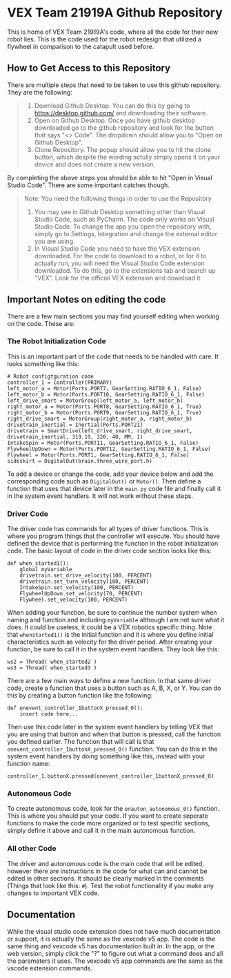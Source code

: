 # VEX Team 21919A Github Repository

This is home of VEX Team 21919A's code, where all the code for their new robot lies. This is the code used for the robot redesign that utilized a flywheel 
in comparison to the catapult used before.

## How to Get Access to this Repository

There are multiple steps that need to be taken to use this github repository. They are the following:
> 1. Download Github Desktop. You can do this by going to https://desktop.github.com/ and downloading their software.
> 2. Open on Github Desktop. Once you have github desktop downloaded go to the github repository and look for the button that says "<> Code". The dropdown should allow you to "Open on Github Desktop".
> 3. Clone Repository. The popup should allow you to hit the clone button, which despite the wording actully simply opens it on your device and does not create a new version.

By completing the above steps you should be able to hit "Open in Visual Studio Code". There are some important catches though.

> Note: You need the following things in order to use the Repository
> 1. You may see in Github Desktop something other than Visual Studio Code, such as PyCharm. The code only works on Visual Studio Code. To change the app you open the repository with, simply go to Settings, Integration and change the external editor you are using.
> 2. In Visual Studio Code you need to have the VEX extension downloaded. For the code to download to a robot, or for it to actually run, you will need the Visual Studio Code extension downloaded. To do this, go to the extensions tab and search up "VEX". Look for the official VEX extension and download it. 

## Important Notes on editing the code

There are a few main sections you may find yourself editing when working on the code. These are:

### The Robot Initialization Code
This is an important part of the code that needs to be handled with care. It looks something like this:

```
# Robot configtguration code
controller_1 = Controller(PRIMARY)
left_motor_a = Motor(Ports.PORT7, GearSetting.RATIO_6_1, False)
left_motor_b = Motor(Ports.PORT10, GearSetting.RATIO_6_1, False)
left_drive_smart = MotorGroup(left_motor_a, left_motor_b)
right_motor_a = Motor(Ports.PORT8, GearSetting.RATIO_6_1, True)
right_motor_b = Motor(Ports.PORT9, GearSetting.RATIO_6_1, True)
right_drive_smart = MotorGroup(right_motor_a, right_motor_b)
drivetrain_inertial = Inertial(Ports.PORT21)
drivetrain = SmartDrive(left_drive_smart, right_drive_smart, drivetrain_inertial, 319.19, 320, 40, MM, 1)
IntakeSpin = Motor(Ports.PORT11, GearSetting.RATIO_6_1, False)
FlywheelUpDown = Motor(Ports.PORT12, GearSetting.RATIO_6_1, False)
Flywheel = Motor(Ports.PORT1, GearSetting.RATIO_6_1, False)
sideskirt = DigitalOut(brain.three_wire_port.h)
```

To add a device or change the code, add your device below and add the corresponding code such as `DigitalOut()` or `Motor()`. Then define a function that uses that device later in the `main.py` code file and finally call it in the system event handlers. It will not work without these steps.


### Driver Code

The driver code has commands for all types of driver functions. This is where you program things that the controller will execute. You should have defined the device that is performing the function in the robot initialization code. The basic layout of code in the driver code section looks like this:

```
def when_started1():
    global myVariable
    drivetrain.set_drive_velocity(100, PERCENT)
    drivetrain.set_turn_velocity(100, PERCENT)
    IntakeSpin.set_velocity(100, PERCENT)
    FlywheelUpDown.set_velocity(70, PERCENT)
    Flywheel.set_velocity(100, PERCENT)
```

When adding your function, be sure to continue the number system when naming and function and including `myVariable` although I am not sure what it does. It could be useless, it could be a VEX robotics specific thing. Note that `whenstarted1()` is the initial function and it is where you define initial characteristics such as velocity for the driver period. After creating your function, be sure to call it in the system event handlers. They look like this:

```
ws2 = Thread( when_started2 )
ws3 = Thread( when_started3 )
```

There are a few main ways to define a new function. In that same driver code, create a function that uses a button such as A, B, X, or Y. You can do this by creating a button function like the following: 

```
def onevent_controller_1buttonX_pressed_0():
    insert code here...
```

Then use this code later in the system event handlers by telling VEX that you are using that button and when that button is pressed, call the function you defined earlier. The function that will call is that `onevent_controller_1buttonX_pressed_0()` function. You can do this in the system event handlers by doing something like this, instead with your function name:


```
controller_1.buttonX.pressed(onevent_controller_1buttonX_pressed_0)
```

### Autonomous Code

To create autonomous code, look for the `onauton_autonomous_0()` function. This is where you should put your code. If you want to create seperate functions to make the code more organized or to test specific sections, simply define it above and call it in the main autonomous function.

### All other Code

The driver and autonomous code is the main code that will be edited, however there are instructions in the code for what can and cannot be edited in other sections. It should be clearly marked in the comments (Things that look like this: `#`). Test the robot functionality if you make any changes to important VEX code.

## Documentation

While the visual studio code extension does not have much documentation or support, it is actually the same as the vexcode v5 app. The code is the same thing and vexcode v5 has documentation built in. In the app, or the web version, simply click the "?" to figure out what a command does and all the paramaters it uses. The vexcode v5 app commands are the same as the vscode extension commands.












